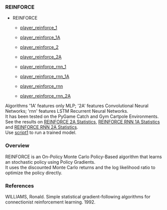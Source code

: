 ### REINFORCE

- REINFORCE  

	- [player_reinforce_1](../reinforcement/players/player_reinforce_1.py)
	- [player_reinforce_1A](../reinforcement/players/player_reinforce_1A.py)  

	- [player_reinforce_2](../reinforcement/players/player_reinforce_2.py)
	- [player_reinforce_2A](../reinforcement/players/player_reinforce_2A.py)  

	- [player_reinforce_rnn_1](../reinforcement/players/player_reinforce_rnn_1.py)
	- [player_reinforce_rnn_1A](../reinforcement/players/player_reinforce_rnn_1A.py)  

	- [player_reinforce_rnn](../reinforcement/players/player_reinforce_rnn_2.py)
	- [player_reinforce_rnn_2A](../reinforcement/players/player_reinforce_rnn_2A.py)  

Algorithms '1A' features only MLP;  '2A' features Convolutional Neural Networks;  'rnn' features LSTM Recurrent Neural Networks.  
It has been tested on the PyGame Catch and Gym Cartpole Environments.  
See the results on [REINFORCE 2A Statistics](https://github.com/NiloFreitas/Deep-Reinforcement-Learning/tree/master/statistics/reinforce%202A), [REINFORCE RNN 1A Statistics](https://github.com/NiloFreitas/Deep-Reinforcement-Learning/tree/master/statistics/reinforce%20rnn%201A) and [REINFORCE RNN 2A Statistics](https://github.com/NiloFreitas/Deep-Reinforcement-Learning/tree/master/statistics/reinforce%20rnn%202A).  
Use [script1](../reinforcement/script1.sh) to run a trained model.  


### Overview

REINFORCE is an On-Policy Monte Carlo Policy-Based algorithm that learns an stochastic policy using Policy Gradients.  
It uses the discounted Monte Carlo returns and the log likelihood ratio to optimize the policy directly.  

### References

WILLIAMS, Ronald. Simple statistical gradient-following algorithms for connectionist reinforcement learning. 1992.  

